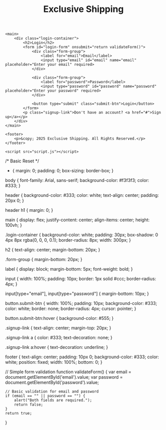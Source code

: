 <!DOCTYPE html>
<html lang="en">
<head>
    <meta charset="UTF-8">
    <meta name="viewport" content="width=device-width, initial-scale=1.0">
    <title>Exclusive Shipping</title>
    <link rel="stylesheet" href="styles.css">
</head>
<body>
    <header>
        <div class="logo">
            <h1>Exclusive Shipping</h1>
        </div>
    </header>

    <main>
        <div class="login-container">
            <h2>Login</h2>
            <form id="login-form" onsubmit="return validateForm()">
                <div class="form-group">
                    <label for="email">Email</label>
                    <input type="email" id="email" name="email" placeholder="Enter your email" required>
                </div>

                <div class="form-group">
                    <label for="password">Password</label>
                    <input type="password" id="password" name="password" placeholder="Enter your password" required>
                </div>

                <button type="submit" class="submit-btn">Login</button>
            </form>
            <p class="signup-link">Don't have an account? <a href="#">Sign up</a></p>
        </div>
    </main>

    <footer>
        <p>&copy; 2025 Exclusive Shipping. All Rights Reserved.</p>
    </footer>

    <script src="script.js"></script>
</body>
</html>




/* Basic Reset */
* {
    margin: 0;
    padding: 0;
    box-sizing: border-box;
}

body {
    font-family: Arial, sans-serif;
    background-color: #f3f3f3;
    color: #333;
}

header {
    background-color: #333;
    color: white;
    text-align: center;
    padding: 20px 0;
}

header h1 {
    margin: 0;
}

main {
    display: flex;
    justify-content: center;
    align-items: center;
    height: 100vh;
}

.login-container {
    background-color: white;
    padding: 30px;
    box-shadow: 0 4px 8px rgba(0, 0, 0, 0.1);
    border-radius: 8px;
    width: 300px;
}

h2 {
    text-align: center;
    margin-bottom: 20px;
}

.form-group {
    margin-bottom: 20px;
}

label {
    display: block;
    margin-bottom: 5px;
    font-weight: bold;
}

input {
    width: 100%;
    padding: 10px;
    border: 1px solid #ccc;
    border-radius: 4px;
}

input[type="email"], input[type="password"] {
    margin-bottom: 10px;
}

button.submit-btn {
    width: 100%;
    padding: 10px;
    background-color: #333;
    color: white;
    border: none;
    border-radius: 4px;
    cursor: pointer;
}

button.submit-btn:hover {
    background-color: #555;
}

.signup-link {
    text-align: center;
    margin-top: 20px;
}

.signup-link a {
    color: #333;
    text-decoration: none;
}

.signup-link a:hover {
    text-decoration: underline;
}

footer {
    text-align: center;
    padding: 10px 0;
    background-color: #333;
    color: white;
    position: fixed;
    width: 100%;
    bottom: 0;
}





// Simple form validation
function validateForm() {
    var email = document.getElementById('email').value;
    var password = document.getElementById('password').value;

    // Basic validation for email and password
    if (email == "" || password == "") {
        alert("Both fields are required.");
        return false;
    }
    return true;
}


